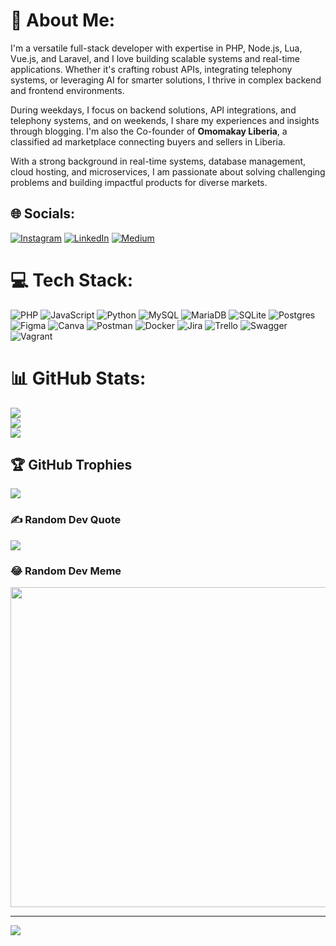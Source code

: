 # 💫 About Me:
I'm a versatile full-stack developer with expertise in PHP, Node.js, Lua, Vue.js, and Laravel, and I love building scalable systems and real-time applications. Whether it's crafting robust APIs, integrating telephony systems, or leveraging AI for smarter solutions, I thrive in complex backend and frontend environments.

During weekdays, I focus on backend solutions, API integrations, and telephony systems, and on weekends, I share my experiences and insights through blogging. I'm also the Co-founder of **Omomakay Liberia**, a classified ad marketplace connecting buyers and sellers in Liberia.

With a strong background in real-time systems, database management, cloud hosting, and microservices, I am passionate about solving challenging problems and building impactful products for diverse markets.


## 🌐 Socials:
[![Instagram](https://img.shields.io/badge/Instagram-%23E4405F.svg?logo=Instagram&logoColor=white)](https://instagram.com/omojunior) [![LinkedIn](https://img.shields.io/badge/LinkedIn-%230077B5.svg?logo=linkedin&logoColor=white)](https://linkedin.com/in/musa-a-s-817084167) [![Medium](https://img.shields.io/badge/Medium-12100E?logo=medium&logoColor=white)](https://medium.com/@omojunior11) 

# 💻 Tech Stack:
![PHP](https://img.shields.io/badge/php-%23777BB4.svg?style=for-the-badge&logo=php&logoColor=white) ![JavaScript](https://img.shields.io/badge/javascript-%23323330.svg?style=for-the-badge&logo=javascript&logoColor=%23F7DF1E) ![Python](https://img.shields.io/badge/python-3670A0?style=for-the-badge&logo=python&logoColor=ffdd54) ![MySQL](https://img.shields.io/badge/mysql-%2300f.svg?style=for-the-badge&logo=mysql&logoColor=white) ![MariaDB](https://img.shields.io/badge/MariaDB-003545?style=for-the-badge&logo=mariadb&logoColor=white) ![SQLite](https://img.shields.io/badge/sqlite-%2307405e.svg?style=for-the-badge&logo=sqlite&logoColor=white) ![Postgres](https://img.shields.io/badge/postgres-%23316192.svg?style=for-the-badge&logo=postgresql&logoColor=white) 	![Figma](https://img.shields.io/badge/figma-%23F24E1E.svg?style=for-the-badge&logo=figma&logoColor=white) ![Canva](https://img.shields.io/badge/Canva-%2300C4CC.svg?style=for-the-badge&logo=Canva&logoColor=white) ![Postman](https://img.shields.io/badge/Postman-FF6C37?style=for-the-badge&logo=postman&logoColor=white) ![Docker](https://img.shields.io/badge/docker-%230db7ed.svg?style=for-the-badge&logo=docker&logoColor=white) ![Jira](https://img.shields.io/badge/jira-%230A0FFF.svg?style=for-the-badge&logo=jira&logoColor=white) ![Trello](https://img.shields.io/badge/Trello-%23026AA7.svg?style=for-the-badge&logo=Trello&logoColor=white) ![Swagger](https://img.shields.io/badge/-Swagger-%23Clojure?style=for-the-badge&logo=swagger&logoColor=white) ![Vagrant](https://img.shields.io/badge/vagrant-%231563FF.svg?style=for-the-badge&logo=vagrant&logoColor=white)
# 📊 GitHub Stats:
![](https://github-readme-stats.vercel.app/api?username=Omojunior&theme=dark&hide_border=true&include_all_commits=false&count_private=false)<br/>
![](https://github-readme-streak-stats.herokuapp.com/?user=Omojunior&theme=dark&hide_border=true)<br/>
![](https://github-readme-stats.vercel.app/api/top-langs/?username=Omojunior&theme=dark&hide_border=true&include_all_commits=false&count_private=false&layout=compact)

## 🏆 GitHub Trophies
![](https://github-profile-trophy.vercel.app/?username=Omojunior&theme=radical&no-frame=false&no-bg=true&margin-w=4)

### ✍️ Random Dev Quote
![](https://quotes-github-readme.vercel.app/api?type=horizontal&theme=radical)

### 😂 Random Dev Meme
<img src="https://random-memer.herokuapp.com/" width="512px"/>

---
[![](https://visitcount.itsvg.in/api?id=Omojunior&icon=0&color=0)](https://visitcount.itsvg.in)
